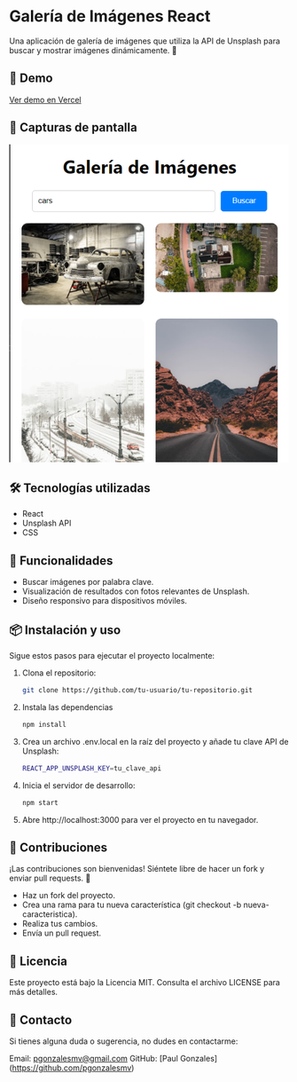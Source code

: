 # Galería de Imágenes React

Una aplicación de galería de imágenes que utiliza la API de Unsplash para buscar y mostrar imágenes dinámicamente. 🚀

## 🚀 Demo

[Ver demo en Vercel](https://gallery-app-ashen.vercel.app)

## 🌟 Capturas de pantalla

![Demo Screenshot](https://raw.githubusercontent.com/pgonzalesmv/gallery-app/main/public/Galeria%20React%20-%20Unsplash.png
)

## 🛠️ Tecnologías utilizadas

- React
- Unsplash API
- CSS

## 🚀 Funcionalidades

- Buscar imágenes por palabra clave.
- Visualización de resultados con fotos relevantes de Unsplash.
- Diseño responsivo para dispositivos móviles.

## 📦 Instalación y uso

Sigue estos pasos para ejecutar el proyecto localmente:

1. Clona el repositorio:

   ```bash
   git clone https://github.com/tu-usuario/tu-repositorio.git

2. Instala las dependencias

   ```bash
   npm install

3. Crea un archivo .env.local en la raíz del proyecto y añade tu clave API de Unsplash:

   ```bash
   REACT_APP_UNSPLASH_KEY=tu_clave_api

4. Inicia el servidor de desarrollo:

   ```bash
   npm start

5. Abre http://localhost:3000 para ver el proyecto en tu navegador.

## 🤝 Contribuciones
¡Las contribuciones son bienvenidas! Siéntete libre de hacer un fork y enviar pull requests. 🙌

- Haz un fork del proyecto.
- Crea una rama para tu nueva característica (git checkout -b nueva-caracteristica).
 - Realiza tus cambios.
- Envía un pull request.

## 📝 Licencia
Este proyecto está bajo la Licencia MIT. Consulta el archivo LICENSE para más detalles.

## 📧 Contacto
Si tienes alguna duda o sugerencia, no dudes en contactarme:

Email: pgonzalesmv@gmail.com
GitHub: [Paul Gonzales] (https://github.com/pgonzalesmv)